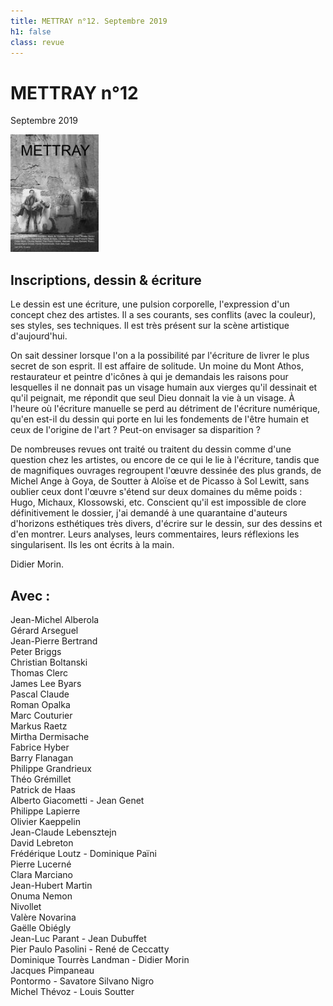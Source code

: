```yaml
---
title: METTRAY n°12. Septembre 2019
h1: false
class: revue
---
```


# METTRAY n°12

<span class="date">Septembre 2019</span>

<img class="right" src="/files/mettray-s2-11.jpg" alt="METTRAY n°12. Septembre 2019.">

## Inscriptions, dessin & écriture

Le dessin est une écriture, une pulsion corporelle, l'expression d'un concept chez des artistes. Il a ses courants, ses conflits (avec la couleur), ses styles, ses techniques. Il est très présent sur la scène artistique d'aujourd'hui.

On sait dessiner lorsque l'on a la possibilité par l'écriture de livrer le plus secret de son esprit. Il est affaire de solitude. Un moine du Mont Athos, restaurateur et peintre d'icônes à qui je demandais les raisons pour lesquelles il ne donnait pas un visage humain aux vierges qu'il dessinait et qu'il peignait, me répondit que seul Dieu donnait la vie à un visage. À l'heure où l'écriture manuelle se perd au détriment de l'écriture numérique, qu'en est-il du dessin qui porte en lui les fondements de l'être humain et ceux de l'origine de l'art ? Peut-on envisager sa disparition ?

De nombreuses revues ont traité ou traitent du dessin comme d'une question chez les artistes, ou encore de ce qui le lie à l'écriture, tandis que de magnifiques ouvrages regroupent l'œuvre dessinée des plus grands, de Michel Ange à Goya, de Soutter à Aloïse et de Picasso à Sol Lewitt, sans oublier ceux dont l'œuvre s'étend sur deux domaines du même poids : Hugo, Michaux, Klossowski, etc. Conscient qu'il est impossible de clore définitivement le dossier, j'ai demandé à une quarantaine d'auteurs d'horizons esthétiques très divers, d'écrire sur le dessin, sur des dessins et d'en montrer. Leurs analyses, leurs commentaires, leurs réflexions les singularisent. Ils les ont écrits à la main.

Didier Morin.

## Avec :

Jean-Michel Alberola  
Gérard Arseguel  
Jean-Pierre Bertrand  
Peter Briggs  
Christian Boltanski  
Thomas Clerc  
James Lee Byars  
Pascal Claude  
Roman Opalka  
Marc Couturier  
Markus Raetz  
Mirtha Dermisache  
Fabrice Hyber  
Barry Flanagan  
Philippe Grandrieux  
Théo Grémillet  
Patrick de Haas  
Alberto Giacometti - Jean Genet  
Philippe Lapierre  
Olivier Kaeppelin  
Jean-Claude Lebensztejn  
David Lebreton  
Frédérique Loutz - Dominique Païni  
Pierre Lucerné  
Clara Marciano  
Jean-Hubert Martin  
Onuma Nemon  
Nivollet  
Valère Novarina  
Gaëlle Obiégly  
Jean-Luc Parant - Jean Dubuffet  
Pier Paulo Pasolini - René de Ceccatty  
Dominique Tourrès Landman - Didier Morin  
Jacques Pimpaneau  
Pontormo - Savatore Silvano Nigro  
Michel Thévoz - Louis Soutter

